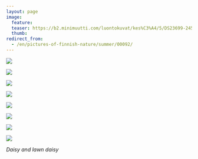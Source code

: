 ```yaml
---
layout: page
image:
  feature:
  teaser: https://b2.minimuutti.com/luontokuvat/kes%C3%A4/5/DS23699-245px.jpg
  thumb:
redirect_from:
  - /en/pictures-of-finnish-nature/summer/00092/
---
```


![](https://b2.minimuutti.com/luontokuvat/kes%C3%A4/9/DS34029-800px.jpg)

![](https://b2.minimuutti.com/luontokuvat/kes%C3%A4/5/DS23579-800px.jpg)

![](https://b2.minimuutti.com/luontokuvat/kes%C3%A4/8/DS33810-800px.jpg)

![](https://b2.minimuutti.com/luontokuvat/kes%C3%A4/8/DS33814-800px.jpg)

![](https://b2.minimuutti.com/luontokuvat/kes%C3%A4/8/DS33835-800px.jpg)

![](https://b2.minimuutti.com/luontokuvat/kes%C3%A4/9/DS33769-800px.jpg)

![](https://b2.minimuutti.com/luontokuvat/kes%C3%A4/9/DS33781-800px.jpg)

![](https://b2.minimuutti.com/luontokuvat/kes%C3%A4/5/DS23699-800px.jpg)

*Daisy and lawn daisy*
